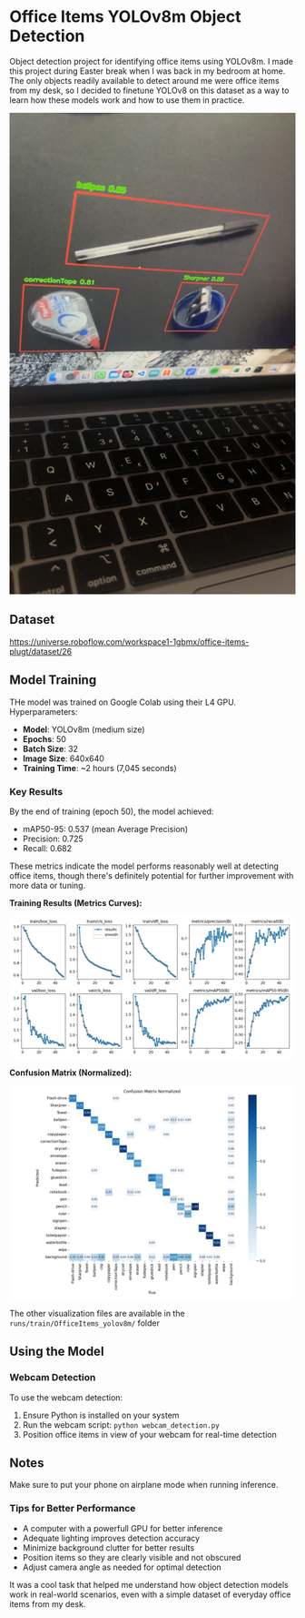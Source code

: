 # Office Items YOLOv8m Object Detection

Object detection project for identifying office items using YOLOv8m. I made this project during Easter break when I was back in my bedroom at home. The only objects readily available to detect around me were office items from my desk, so I decided to finetune YOLOv8 on this dataset as a way to learn how these models work and how to use them in practice.

<img src="./webcam.jpg" alt="YOLO Detection" width="600"/>

## Dataset

https://universe.roboflow.com/workspace1-1gbmx/office-items-plugt/dataset/26

## Model Training

THe model was trained on Google Colab using their L4 GPU. Hyperparameters:

- **Model**: YOLOv8m (medium size)
- **Epochs**: 50
- **Batch Size**: 32
- **Image Size**: 640x640
- **Training Time**: ~2 hours (7,045 seconds)

### Key Results

By the end of training (epoch 50), the model achieved:
- mAP50-95: 0.537 (mean Average Precision)
- Precision: 0.725
- Recall: 0.682

These metrics indicate the model performs reasonably well at detecting office items, though there's definitely potential for further improvement with more data or tuning.

**Training Results (Metrics Curves):**


<img src="./OfficeItems_yolov8m/results.png" alt="Training Results" width="500"/>

**Confusion Matrix (Normalized):**


<img src="./OfficeItems_yolov8m/confusion_matrix_normalized.png" alt="Confusion Matrix" width="500"/>

The other visualization files are available in the `runs/train/OfficeItems_yolov8m/` folder


## Using the Model

### Webcam Detection

To use the webcam detection:
1. Ensure Python is installed on your system
2. Run the webcam script: `python webcam_detection.py`
3. Position office items in view of your webcam for real-time detection

## Notes

Make sure to put your phone on airplane mode when running inference.

### Tips for Better Performance

- A computer with a powerfull GPU for better inference 
- Adequate lighting improves detection accuracy
- Minimize background clutter for better results
- Position items so they are clearly visible and not obscured
- Adjust camera angle as needed for optimal detection




It was a cool task that helped me understand how object detection models work in real-world scenarios, even with a simple dataset of everyday office items from my desk. 

